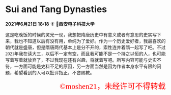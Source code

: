 # Sui and Tang Dynasties 

<b face = "楷体" size = 4 color = "red">2021年6月21日 18:18 :sunny:  :school:西安电子科技大学</b>

<font face = "楷体">这是吃晚饭的时候的灵光一现，我想把隋唐历史中有意义或者有意思的史实写下来，我也不知道以后有没有用，单纯为了爱好。作为一个历史爱好者，我最喜欢的朝代就是盛唐，但是隋唐两代基本上是分不开的，索性连并着隋一起写了吧。不过2021年我在读大三，以后不一定有空，而且我可能不是一个持之以恒的人，也可能写着写着就放弃了，不过我现在还有兴趣，将就着写吧。所写内容可能与史实不符，一方面可能是史料不足的原因，另一方面当然是因为作者本身水平有限的问题，希望看到的人可以批评指正，不吝赐教。</font>







<p align = "right"><font size = "5" color = "red" face = "楷体" align="right">&#169moshen21，未经许可不得转载</font></p>

